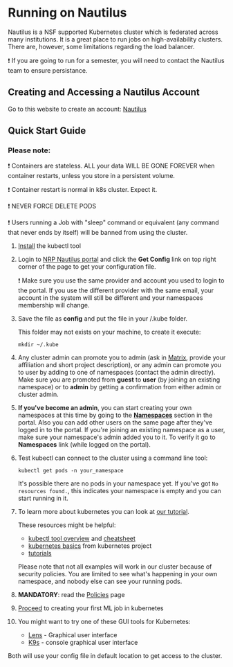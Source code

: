 # Running on Nautilus

Nautilus is a NSF supported Kubernetes cluster which is federated across many institutions. It is a great place to run jobs on high-availability clusters. There are, however, some limitations regarding the load balancer. 

:exclamation: If you are going to run for a semester, you will need to contact the Nautilus team to ensure persistance.


## Creating and Accessing a Nautilus Account

Go to this website to create an account: [Nautilus](https://portal.nrp-nautilus.io/)

## Quick Start Guide
 

### Please note:

:exclamation: Containers are stateless. ALL your data WILL BE GONE FOREVER when container restarts, unless you store in a persistent volume.

:exclamation: Container restart is normal in k8s cluster. Expect it.

:exclamation: NEVER FORCE DELETE PODS

:exclamation: Users running a Job with "sleep" command or equivalent (any command that never ends by itself) will be banned from using the cluster.

1. [Install][1] the kubectl tool
2. Login to [NRP Nautilus portal][2]  and click the **Get Config** link on top right corner of the page to get your configuration file.

    :exclamation: Make sure you use the same provider and account you used to login to the portal. If you use the different provider with the same email, your account in the system will still be different and your namespaces membership will change.

3. Save the file as **config** and put the file in your <home>/.kube folder. 

    This folder may not exists on your machine, to create it execute:

    ```
    mkdir ~/.kube
    ```

4. Any cluster admin can promote you to admin (ask in [Matrix](/userdocs/start/contact/), provide your affiliation and short project description), or any admin can promote you to user by adding to one of namespaces (contact the admin directly). Make sure you are promoted from **guest** to **user** (by joining an existing namespace) or to **admin** by getting a confirmation from either admin or cluster admin.

5. **If you've become an admin**, you can start creating your own namespaces at this time by going to the [**Namespaces**](https://portal.nrp-nautilus.io/profileN) section in the portal. Also you can add other users on the same page after they've logged in to the portal. If you're joining an existing namespace as a user, make sure your namespace's admin added you to it. To verify it go to **Namespaces** link (while logged on the portal).
 
6. Test kubectl can connect to the cluster using a command line tool: 

    ```
    kubectl get pods -n your_namespace
    ```

    It's possible there are no pods in your namespace yet. If you've got `No resources found.`, this indicates your namespace is empty and you can start running in it.

7. To learn more about kubernetes you can look at [our tutorial](/userdocs/tutorial/basic/).

    These resources might be helpful:

    * [kubectl tool overview][4] and [cheatsheet][6]
    * [kubernetes basics][3] from kubernetes project
    * [tutorials][5] 
   
    Please note that not all examples will work in our cluster because of security policies. You are limited to see what's happening in your own namespace, and nobody else can see your running pods.

8. **MANDATORY**: read the [Policies](/userdocs/start/policies/) page

9. [Proceed](/userdocs/running/jobs/) to creating your first ML job in kubernetes

10. You might want to try one of these GUI tools for Kubernetes:

    * [Lens](https://k8slens.dev/) - Graphical user interface
    * [K9s](https://k9scli.io/) - console graphical user interface

Both will use your config file in default location to get access to the cluster.

[1]: https://kubernetes.io/docs/tasks/tools/install-kubectl/
[2]: https://portal.nrp-nautilus.io/
[3]: https://kubernetes.io/docs/tutorials/
[4]: https://kubernetes.io/docs/reference/kubectl/overview/
[5]: https://kubernetes.io/docs/tutorials/
[6]: https://kubernetes.io/docs/reference/kubectl/cheatsheet/